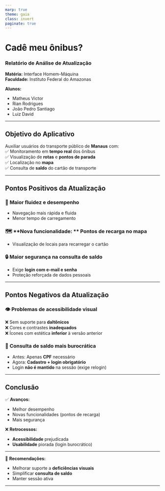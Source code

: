 ```yaml
---
marp: true
theme: gaia
class: invert
paginate: true
---
```


# **Cadê meu ônibus?**  
### Relatório de Análise de Atualização  
**Matéria:** Interface Homem-Máquina  
**Faculdade:** Instituto Federal do Amazonas  

**Alunos:**  
- Matheus Victor  
- Rian Rodrigues  
- João Pedro Santiago  
- Luiz David

---

## **Objetivo do Aplicativo**  

Auxiliar usuários do transporte público de **Manaus** com:  
✅ Monitoramento em **tempo real** dos ônibus  
✅ Visualização de **rotas** e **pontos de parada**  
✅ Localização no **mapa**  
✅ Consulta de **saldo** do cartão de transporte  

---

## **Pontos Positivos da Atualização**  

### 🚀 **Maior fluidez e desempenho**  
- Navegação mais rápida e fluida  
- Menor tempo de carregamento  

### 🗺️ **Nova funcionalidade: ** Pontos de recarga no mapa
- Visualização de locais para recarregar o cartão  

### 🔒 **Maior segurança na consulta de saldo**  
- Exige **login com e-mail e senha**  
- Proteção reforçada de dados pessoais  

---

## **Pontos Negativos da Atualização**  

### 👁️ **Problemas de acessibilidade visual**  
❌ Sem suporte para **daltônicos**  
❌ Cores e contrastes **inadequados**  
❌ Ícones com estética **inferior** à versão anterior  

### 🔄 **Consulta de saldo mais burocrática**  
- Antes: Apenas **CPF** necessário  
- Agora: **Cadastro + login obrigatório**  
- Login **não é mantido** na sessão (exige relogin)  

---

## **Conclusão**  

✅ **Avanços:**  
- Melhor desempenho  
- Novas funcionalidades (pontos de recarga)  
- Mais segurança  

❌ **Retrocessos:**  
- **Acessibilidade** prejudicada  
- **Usabilidade** piorada (login burocrático)  

---

🔧 **Recomendações:**  
- Melhorar suporte a **deficiências visuais**  
- Simplificar **consulta de saldo**  
- Manter sessão ativa  

---
